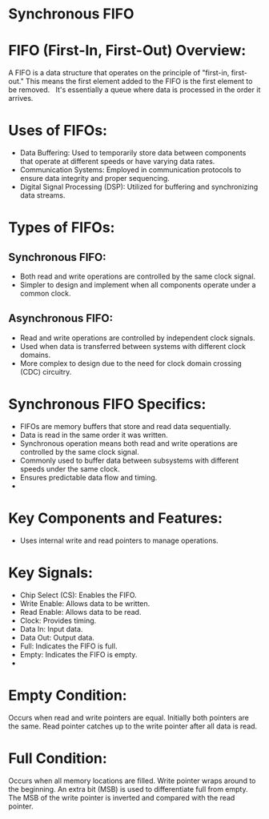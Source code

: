 # Synchronous FIFO

# FIFO (First-In, First-Out) Overview:
A FIFO is a data structure that operates on the principle of "first-in, first-out." This means the first element added to the FIFO is the first element to be removed.   
It's essentially a queue where data is processed in the order it arrives. 

# Uses of FIFOs:
- Data Buffering: Used to temporarily store data between components that operate at different speeds or have varying data rates.   
- Communication Systems: Employed in communication protocols to ensure data integrity and proper sequencing.   
- Digital Signal Processing (DSP): Utilized for buffering and synchronizing data streams.

# Types of FIFOs:

## Synchronous FIFO:
- Both read and write operations are controlled by the same clock signal.
- Simpler to design and implement when all components operate under a common clock.
  
## Asynchronous FIFO:
- Read and write operations are controlled by independent clock signals.   
- Used when data is transferred between systems with different clock domains.   
- More complex to design due to the need for clock domain crossing (CDC) circuitry.

# Synchronous FIFO Specifics:

- FIFOs are memory buffers that store and read data sequentially.   
- Data is read in the same order it was written.
- Synchronous operation means both read and write operations are controlled by the same clock signal.
- Commonly used to buffer data between subsystems with different speeds under the same clock.
- Ensures predictable data flow and timing.
- 
# Key Components and Features:
- Uses internal write and read pointers to manage operations.
# Key Signals:
- Chip Select (CS): Enables the FIFO.
- Write Enable: Allows data to be written.
- Read Enable: Allows data to be read.
- Clock: Provides timing.   
- Data In: Input data.
- Data Out: Output data.
- Full: Indicates the FIFO is full.
- Empty: Indicates the FIFO is empty.
-  
# Empty Condition:
Occurs when read and write pointers are equal.
Initially both pointers are the same.
Read pointer catches up to the write pointer after all data is read.

# Full Condition:
Occurs when all memory locations are filled.
Write pointer wraps around to the beginning.
An extra bit (MSB) is used to differentiate full from empty. The MSB of the write pointer is inverted and compared with the read pointer.
